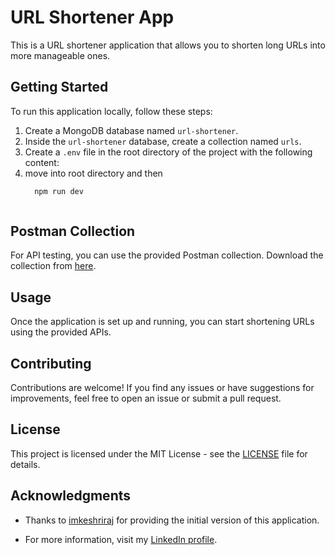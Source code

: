 # URL Shortener App

This is a URL shortener application that allows you to shorten long URLs into more manageable ones.

## Getting Started

To run this application locally, follow these steps:

1. Create a MongoDB database named `url-shortener`.
2. Inside the `url-shortener` database, create a collection named `urls`.
3. Create a `.env` file in the root directory of the project with the following content:
4. move into root directory and then
   ```bash
     npm run dev



## Postman Collection

For API testing, you can use the provided Postman collection. Download the collection from [here](https://github.com/imkeshriraj/UrlShortnerApis/files/14354455/Shorten.Url.postman_collection.json).

## Usage

Once the application is set up and running, you can start shortening URLs using the provided APIs.

## Contributing

Contributions are welcome! If you find any issues or have suggestions for improvements, feel free to open an issue or submit a pull request.

## License

This project is licensed under the MIT License - see the [LICENSE](LICENSE) file for details.

## Acknowledgments

- Thanks to [imkeshriraj](https://github.com/imkeshriraj) for providing the initial version of this application.

- For more information, visit my [LinkedIn profile](https://www.linkedin.com/in/imkeshriraj/).


